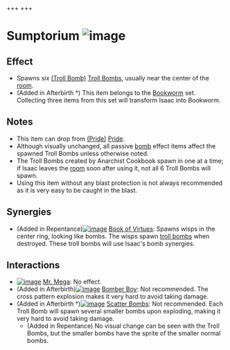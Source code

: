 +++
+++

 # Sumptorium ![image](/image/Sumptorium.png) 


Effect
--------


* Spawns six [(Troll Bomb)](/wiki/Troll_Bomb "Troll Bomb") [Troll Bombs](/wiki/Troll_Bomb "Troll Bomb"), usually near the center of the [room](/wiki/Room "Room").
* (Added in Afterbirth †) This item belongs to the [Bookworm](/wiki/Bookworm "Bookworm") set. Collecting three items from this set will transform Isaac into Bookworm.


Notes
-------


* This item can drop from [(Pride)](/wiki/Pride "Pride") [Pride](/wiki/Pride "Pride").
* Although visually unchanged, all passive [bomb](/wiki/Bomb "Bomb") effect items affect the spawned Troll Bombs unless otherwise noted.
* The Troll Bombs created by Anarchist Cookbook spawn in one at a time; if Isaac leaves the [room](/wiki/Room "Room") soon after using it, not all 6 Troll Bombs will spawn.
* Using this item without any blast protection is not always recommended as it is very easy to be caught in the blast.


Synergies
-----------


* (Added in Repentance)[![image](/image/Book_of_Virtues.png)](/wiki/Book_of_Virtues "Book of Virtues") [Book of Virtues](/wiki/Book_of_Virtues "Book of Virtues"): Spawns wisps in the center ring, looking like bombs. The wisps spawn [troll bombs](/wiki/Bombs "Bombs") when destroyed. These troll bombs will use Isaac's bomb synergies.


Interactions
--------------


* [![image](/image/Mr._Mega.png)](/wiki/Mr._Mega "Mr. Mega") [Mr. Mega](/wiki/Mr._Mega "Mr. Mega"): No effect.
* (Added in Afterbirth)[![image](/image/Bomber_Boy.png)](/wiki/Bomber_Boy "Bomber Boy") [Bomber Boy](/wiki/Bomber_Boy "Bomber Boy"): Not recommended. The cross pattern explosion makes it very hard to avoid taking damage.
* (Added in Afterbirth †)[![image](/image/Scatter_Bombs.png)](/wiki/Scatter_Bombs "Scatter Bombs") [Scatter Bombs](/wiki/Scatter_Bombs "Scatter Bombs"): Not recommended. Each Troll Bomb will spawn several smaller bombs upon exploding, making it very hard to avoid taking damage.
	+ (Added in Repentance) No visual change can be seen with the Troll Bombs, but the smaller bombs have the sprite of the smaller normal bombs.



